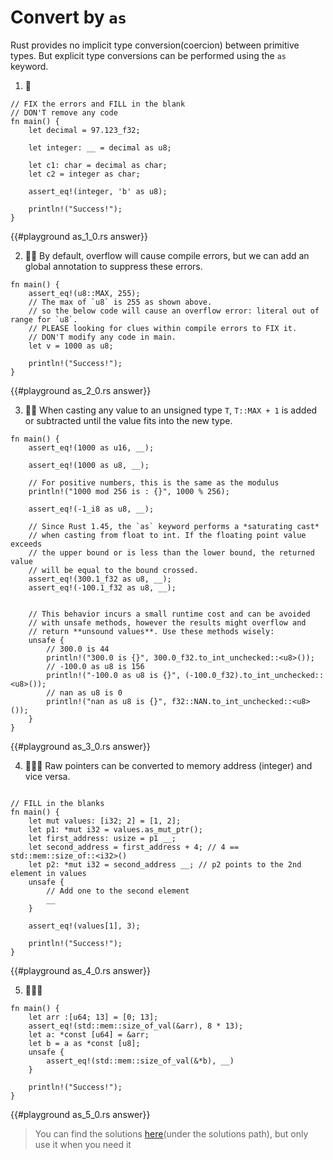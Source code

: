 # Convert by `as`

Rust provides no implicit type conversion(coercion) between primitive types. But explicit type conversions can be performed using the `as` keyword.

1. 🌟

```rust,editable
// FIX the errors and FILL in the blank
// DON'T remove any code
fn main() {
    let decimal = 97.123_f32;

    let integer: __ = decimal as u8;

    let c1: char = decimal as char;
    let c2 = integer as char;

    assert_eq!(integer, 'b' as u8);

    println!("Success!");
}
```

{{#playground as_1_0.rs answer}}

2. 🌟🌟 By default, overflow will cause compile errors, but we can add an global annotation to suppress these errors.

```rust,editable
fn main() {
    assert_eq!(u8::MAX, 255);
    // The max of `u8` is 255 as shown above.
    // so the below code will cause an overflow error: literal out of range for `u8`.
    // PLEASE looking for clues within compile errors to FIX it.
    // DON'T modify any code in main.
    let v = 1000 as u8;

    println!("Success!");
}
```

{{#playground as_2_0.rs answer}}

3. 🌟🌟 When casting any value to an unsigned type `T`, `T::MAX + 1` is added or subtracted until the value fits into the new type.

```rust,editable
fn main() {
    assert_eq!(1000 as u16, __);

    assert_eq!(1000 as u8, __);

    // For positive numbers, this is the same as the modulus
    println!("1000 mod 256 is : {}", 1000 % 256);

    assert_eq!(-1_i8 as u8, __);

    // Since Rust 1.45, the `as` keyword performs a *saturating cast*
    // when casting from float to int. If the floating point value exceeds
    // the upper bound or is less than the lower bound, the returned value
    // will be equal to the bound crossed.
    assert_eq!(300.1_f32 as u8, __);
    assert_eq!(-100.1_f32 as u8, __);


    // This behavior incurs a small runtime cost and can be avoided
    // with unsafe methods, however the results might overflow and
    // return **unsound values**. Use these methods wisely:
    unsafe {
        // 300.0 is 44
        println!("300.0 is {}", 300.0_f32.to_int_unchecked::<u8>());
        // -100.0 as u8 is 156
        println!("-100.0 as u8 is {}", (-100.0_f32).to_int_unchecked::<u8>());
        // nan as u8 is 0
        println!("nan as u8 is {}", f32::NAN.to_int_unchecked::<u8>());
    }
}
```

{{#playground as_3_0.rs answer}}

4. 🌟🌟🌟 Raw pointers can be converted to memory address (integer) and vice versa.

```rust,editable

// FILL in the blanks
fn main() {
    let mut values: [i32; 2] = [1, 2];
    let p1: *mut i32 = values.as_mut_ptr();
    let first_address: usize = p1 __;
    let second_address = first_address + 4; // 4 == std::mem::size_of::<i32>()
    let p2: *mut i32 = second_address __; // p2 points to the 2nd element in values
    unsafe {
        // Add one to the second element
        __
    }

    assert_eq!(values[1], 3);

    println!("Success!");
}
```

{{#playground as_4_0.rs answer}}

5. 🌟🌟🌟

```rust,editable
fn main() {
    let arr :[u64; 13] = [0; 13];
    assert_eq!(std::mem::size_of_val(&arr), 8 * 13);
    let a: *const [u64] = &arr;
    let b = a as *const [u8];
    unsafe {
        assert_eq!(std::mem::size_of_val(&*b), __)
    }

    println!("Success!");
}
```

{{#playground as_5_0.rs answer}}

> You can find the solutions [here](https://github.com/sunface/rust-by-practice/blob/master/solutions/type-conversions/as.md)(under the solutions path), but only use it when you need it
